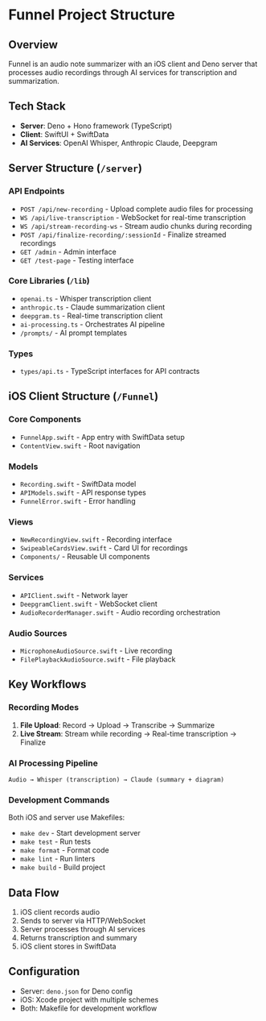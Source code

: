 # Funnel Project Structure

## Overview
Funnel is an audio note summarizer with an iOS client and Deno server that processes audio recordings through AI services for transcription and summarization.

## Tech Stack
- **Server**: Deno + Hono framework (TypeScript)
- **Client**: SwiftUI + SwiftData
- **AI Services**: OpenAI Whisper, Anthropic Claude, Deepgram

## Server Structure (`/server`)

### API Endpoints
- `POST /api/new-recording` - Upload complete audio files for processing
- `WS /api/live-transcription` - WebSocket for real-time transcription
- `WS /api/stream-recording-ws` - Stream audio chunks during recording
- `POST /api/finalize-recording/:sessionId` - Finalize streamed recordings
- `GET /admin` - Admin interface
- `GET /test-page` - Testing interface

### Core Libraries (`/lib`)
- `openai.ts` - Whisper transcription client
- `anthropic.ts` - Claude summarization client
- `deepgram.ts` - Real-time transcription client
- `ai-processing.ts` - Orchestrates AI pipeline
- `/prompts/` - AI prompt templates

### Types
- `types/api.ts` - TypeScript interfaces for API contracts

## iOS Client Structure (`/Funnel`)

### Core Components
- `FunnelApp.swift` - App entry with SwiftData setup
- `ContentView.swift` - Root navigation

### Models
- `Recording.swift` - SwiftData model
- `APIModels.swift` - API response types
- `FunnelError.swift` - Error handling

### Views
- `NewRecordingView.swift` - Recording interface
- `SwipeableCardsView.swift` - Card UI for recordings
- `Components/` - Reusable UI components

### Services
- `APIClient.swift` - Network layer
- `DeepgramClient.swift` - WebSocket client
- `AudioRecorderManager.swift` - Audio recording orchestration

### Audio Sources
- `MicrophoneAudioSource.swift` - Live recording
- `FilePlaybackAudioSource.swift` - File playback

## Key Workflows

### Recording Modes
1. **File Upload**: Record → Upload → Transcribe → Summarize
2. **Live Stream**: Stream while recording → Real-time transcription → Finalize

### AI Processing Pipeline
```
Audio → Whisper (transcription) → Claude (summary + diagram)
```

### Development Commands
Both iOS and server use Makefiles:
- `make dev` - Start development server
- `make test` - Run tests
- `make format` - Format code
- `make lint` - Run linters
- `make build` - Build project

## Data Flow
1. iOS client records audio
2. Sends to server via HTTP/WebSocket
3. Server processes through AI services
4. Returns transcription and summary
5. iOS client stores in SwiftData

## Configuration
- Server: `deno.json` for Deno config
- iOS: Xcode project with multiple schemes
- Both: Makefile for development workflow